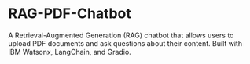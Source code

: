 # RAG-PDF-Chatbot
A Retrieval-Augmented Generation (RAG) chatbot that allows users to upload PDF documents and ask questions about their content. Built with IBM Watsonx, LangChain, and Gradio.
